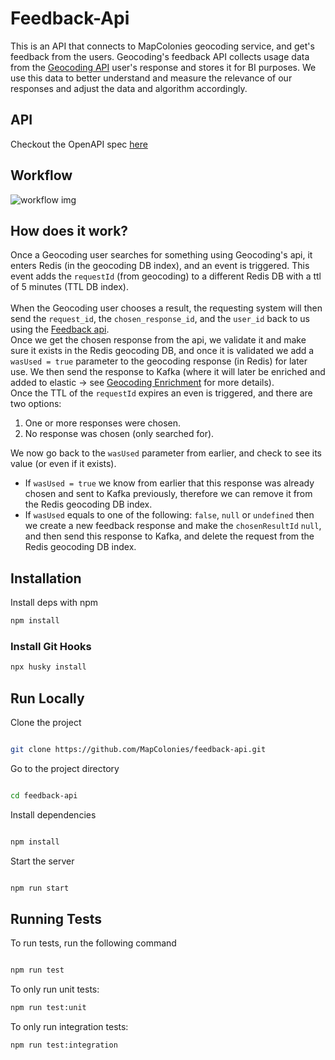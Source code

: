 # Feedback-Api
This is an API that connects to MapColonies geocoding service, and get's feedback from the users.
Geocoding's feedback API collects usage data from the [Geocoding API](https://github.com/MapColonies/Geocoding) user's response and stores it for BI purposes. We use this data to better understand and measure the relevance of our responses and adjust the data and algorithm accordingly.

## API
Checkout the OpenAPI spec [here](/openapi3.yaml)

## Workflow
![workflow img](https://github.com/user-attachments/assets/7ed767ad-02dd-46f3-9de7-d2be72205e2c)

## How does it work?
Once a Geocoding user searches for something using Geocoding's api, it enters Redis (in the geocoding DB index), and an event is triggered. This event adds the `requestId` (from geocoding) to a different Redis DB with a ttl of 5 minutes (TTL DB index).<br/><br/>
When the Geocoding user chooses a result, the requesting system will then send the `request_id`, the `chosen_response_id`, and the `user_id` back to us using the [Feedback api](/openapi3.yaml).<br/>
Once we get the chosen response from the api, we validate it and make sure it exists in the Redis geocoding DB, and once it is validated we add a `wasUsed = true` parameter to the geocoding response (in Redis) for later use. We then send the response to Kafka (where it will later be enriched and added to elastic -> see [Geocoding Enrichment](https://github.com/MapColonies/geocoding-enrichment) for more details).<br/>
Once the TTL of the `requestId` expires an even is triggered, and there are two options:<br/>
1. One or more responses were chosen.
2. No response was chosen (only searched for).

We now go back to the `wasUsed` parameter from earlier, and check to see its value (or even if it exists).<br/>
- If `wasUsed = true` we know from earlier that this response was already chosen and sent to Kafka previously, therefore we can remove it from the Redis geocoding DB index.
- If `wasUsed` equals to one of the following: `false`, `null` or `undefined` then we create a new feedback response and make the `chosenResultId` `null`, and then send this response to Kafka, and delete the request from the Redis geocoding DB index.

## Installation
Install deps with npm

```bash
npm install
```
### Install Git Hooks
```bash
npx husky install
```

## Run Locally

Clone the project

```bash

git clone https://github.com/MapColonies/feedback-api.git

```

Go to the project directory

```bash

cd feedback-api

```

Install dependencies

```bash

npm install

```

Start the server

```bash

npm run start

```

## Running Tests

To run tests, run the following command

```bash

npm run test

```

To only run unit tests:
```bash
npm run test:unit
```

To only run integration tests:
```bash
npm run test:integration
```
